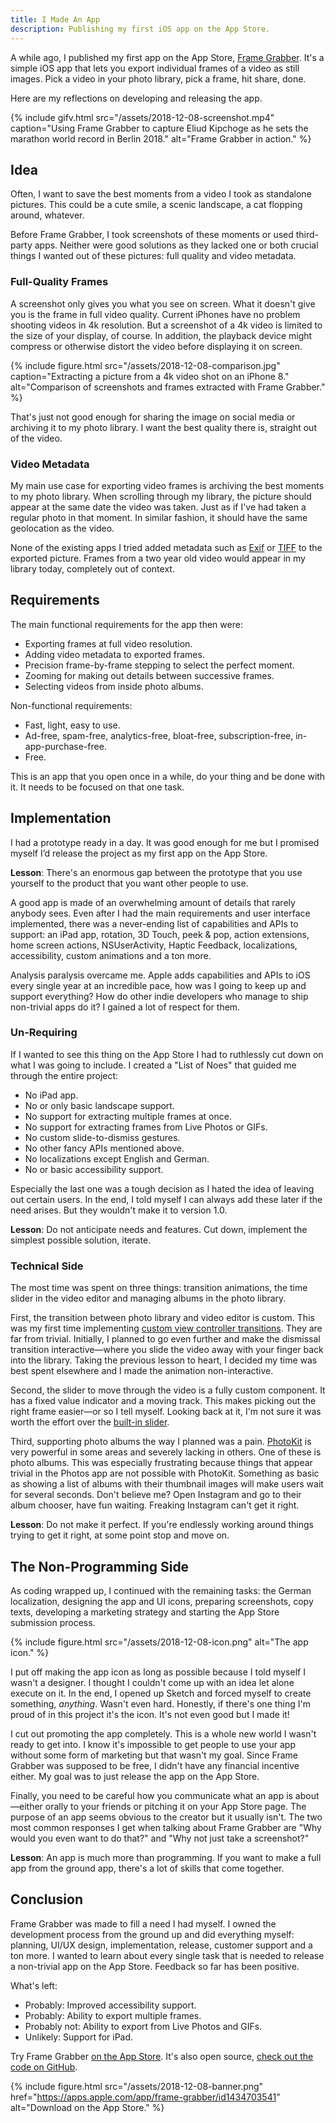 ```yaml
---
title: I Made An App
description: Publishing my first iOS app on the App Store.
---
```


A while ago, I published my first app on the App Store, [Frame Grabber](https://apps.apple.com/app/frame-grabber/id1434703541). It's a simple iOS app that lets you export individual frames of a video as still images. Pick a video in your photo library, pick a frame, hit share, done.

Here are my reflections on developing and releasing the app.

{% include gifv.html src="/assets/2018-12-08-screenshot.mp4" caption="Using Frame Grabber to capture Eliud Kipchoge as he sets the marathon world record in Berlin 2018." alt="Frame Grabber in action." %}

## Idea

Often, I want to save the best moments from a video I took as standalone pictures. This could be a cute smile, a scenic landscape, a cat flopping around, whatever.

Before Frame Grabber, I took screenshots of these moments or used third-party apps. Neither were good solutions as they lacked one or both crucial things I wanted out of these pictures: full quality and video metadata.

### Full-Quality Frames

A screenshot only gives you what you see on screen. What it doesn't give you is the frame in full video quality. Current iPhones have no problem shooting videos in 4k resolution. But a screenshot of a 4k video is limited to the size of your display, of course. In addition, the playback device might compress or otherwise distort the video before displaying it on screen.

{% include figure.html src="/assets/2018-12-08-comparison.jpg" caption="Extracting a picture from a 4k video shot on an iPhone 8." alt="Comparison of screenshots and frames extracted with Frame Grabber." %}

That's just not good enough for sharing the image on social media or archiving it to my photo library. I want the best quality there is, straight out of the video.

### Video Metadata

My main use case for exporting video frames is archiving the best moments to my photo library. When scrolling through my library, the picture should appear at the same date the video was taken. Just as if I've had taken a regular photo in that moment. In similar fashion, it should have the same geolocation as the video.

None of the existing apps I tried added metadata such as [Exif](https://en.wikipedia.org/wiki/Exif) or [TIFF](https://en.wikipedia.org/wiki/TIFF) to the exported picture. Frames from a two year old video would appear in my library today, completely out of context.

## Requirements

The main functional requirements for the app then were:

- Exporting frames at full video resolution.
- Adding video metadata to exported frames.
- Precision frame-by-frame stepping to select the perfect moment.
- Zooming for making out details between successive frames.
- Selecting videos from inside photo albums.

Non-functional requirements:

- Fast, light, easy to use.
- Ad-free, spam-free, analytics-free, bloat-free, subscription-free, in-app-purchase-free.
- Free.

This is an app that you open once in a while, do your thing and be done with it. It needs to be focused on that one task.

## Implementation

I had a prototype ready in a day. It was good enough for me but I promised myself I’d release the project as my first app on the App Store.

**Lesson**: There's an enormous gap between the prototype that you use yourself to the product that you want other people to use.

A good app is made of an overwhelming amount of details that rarely anybody sees. Even after I had the main requirements and user interface implemented, there was a never-ending list of capabilities and APIs to support: an iPad app, rotation, 3D Touch, peek & pop, action extensions, home screen actions, NSUserActivity, Haptic Feedback, localizations, accessibility, custom animations and a ton more.

Analysis paralysis overcame me. Apple adds capabilities and APIs to iOS every single year at an incredible pace, how was I going to keep up and support everything? How do other indie developers who manage to ship non-trivial apps do it? I gained a lot of respect for them.

### Un-Requiring

If I wanted to see this thing on the App Store I had to ruthlessly cut down on what I was going to include. I created a "List of Noes" that guided me through the entire project:

- No iPad app.
- No or only basic landscape support.
- No support for extracting multiple frames at once.
- No support for extracting frames from Live Photos or GIFs.
- No custom slide-to-dismiss gestures.
- No other fancy APIs mentioned above.
- No localizations except English and German.
- No or basic accessibility support.

Especially the last one was a tough decision as I hated the idea of leaving out certain users. In the end, I told myself I can always add these later if the need arises. But they wouldn't make it to version 1.0.

**Lesson**: Do not anticipate needs and features. Cut down, implement the simplest possible solution, iterate.

### Technical Side

The most time was spent on three things: transition animations, the time slider in the video editor and managing albums in the photo library.

First, the transition between photo library and video editor is custom. This was my first time implementing [custom view controller transitions](https://developer.apple.com/library/archive/featuredarticles/ViewControllerPGforiPhoneOS/CustomizingtheTransitionAnimations.html). They are far from trivial. Initially, I planned to go even further and make the dismissal transition interactive—where you slide the video away with your finger back into the library. Taking the previous lesson to heart, I decided my time was best spent elsewhere and I made the animation non-interactive.

Second, the slider to move through the video is a fully custom component. It has a fixed value indicator and a moving track. This makes picking out the right frame easier—or so I tell myself. Looking back at it, I'm not sure it was worth the effort over the [built-in slider](https://developer.apple.com/documentation/uikit/uislider).

Third, supporting photo albums the way I planned was a pain. [PhotoKit](https://developer.apple.com/documentation/photokit) is very powerful in some areas and severely lacking in others. One of these is photo albums. This was especially frustrating because things that appear trivial in the Photos app are not possible with PhotoKit. Something as basic as showing a list of albums with their thumbnail images will make users wait for several seconds. Don't believe me? Open Instagram and go to their album chooser, have fun waiting. Freaking Instagram can't get it right.

**Lesson**: Do not make it perfect. If you're endlessly working around things trying to get it right, at some point stop and move on.

## The Non-Programming Side

As coding wrapped up, I continued with the remaining tasks: the German localization, designing the app and UI icons, preparing screenshots, copy texts, developing a marketing strategy and starting the App Store submission process.

{% include figure.html src="/assets/2018-12-08-icon.png" alt="The app icon." %}

I put off making the app icon as long as possible because I told myself I wasn't a designer. I thought I couldn't come up with an idea let alone execute on it. In the end, I opened up Sketch and forced myself to create something, *anything*. Wasn't even hard. Honestly, if there's one thing I'm proud of in this project it's the icon. It's not even good but I made it!

I cut out promoting the app completely. This is a whole new world I wasn't ready to get into. I know it's impossible to get people to use your app without some form of marketing but that wasn't my goal. Since Frame Grabber was supposed to be free, I didn't have any financial incentive either. My goal was to just release the app on the App Store.

Finally, you need to be careful how you communicate what an app is about—either orally to your friends or pitching it on your App Store page. The purpose of an app seems obvious to the creator but it usually isn't. The two most common responses I get when talking about Frame Grabber are "Why would you even want to do that?" and "Why not just take a screenshot?"

**Lesson**: An app is much more than programming. If you want to make a full app from the ground app, there's a lot of skills that come together.

## Conclusion

Frame Grabber was made to fill a need I had myself. I owned the development process from the ground up and did everything myself: planning, UI/UX design, implementation, release, customer support and a ton more. I wanted to learn about every single task that is needed to release a non-trivial app on the App Store. Feedback so far has been positive.

What's left:

- Probably: Improved accessibility support.
- Probably: Ability to export multiple frames.
- Probably not: Ability to export from Live Photos and GIFs.
- Unlikely: Support for iPad.

Try Frame Grabber [on the App Store](https://apps.apple.com/app/frame-grabber/id1434703541). It's also open source, [check out the code on GitHub](https://github.com/arthurhammer/FrameGrabber).

{% include figure.html src="/assets/2018-12-08-banner.png" href="https://apps.apple.com/app/frame-grabber/id1434703541" alt="Download on the App Store." %}
